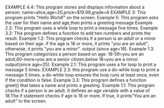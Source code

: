 EXAMPLE 4.4: This program stores and displays information about a person; name=alice,age=20,price=$19.99,grade=A
EXAMPLE 3: This program prints "Hello World!" on the screen.
Example 5: This program asks the user for their name and age,then prints a greeting message
Example 2.2: This program uses a while loop to print a message five times.
Example 3.2: This program defines a function to add two numbers and prints the result.
Example 1.2: This program checks if a person is an adult or a minor based on their age. if the age is 18 or more, it prints "you are an adult", otherwise, it prints "you are a minor". output (since age=16).
Example 1.3: This program categorizes a person based on age: 18-59=you are an adult,60-more=you are a senior citizen,below 18=you are a minor. output(since age=25).
Example 2.1: This program uses a for loop to print a message 5 times.
EXAMPLE 2.3: this program use a do-while loop to print a message 5 times. a do-while loop ensures the loop runs at least once, even if the condition is false.
Example 3.3: This program defines a function greet() that takes a name and prints a greeting. 
Example 1.1: This program chacks if a person is an adult. It defines an age variable with a value of 18.The if statement checks if age is 18 or more. If true, it prints"You are an adult" to the screen.
